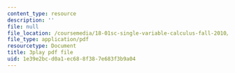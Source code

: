 ```yaml
---
content_type: resource
description: ''
file: null
file_location: /coursemedia/18-01sc-single-variable-calculus-fall-2010/1e39e2bcd0a1ec688f387e683f3b9a04_-MI0b4h3rS0.pdf
file_type: application/pdf
resourcetype: Document
title: 3play pdf file
uid: 1e39e2bc-d0a1-ec68-8f38-7e683f3b9a04
---
```

